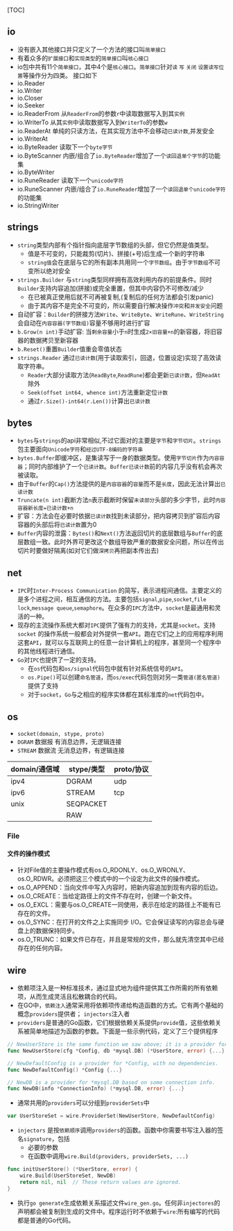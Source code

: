 [TOC]
## io
- 没有嵌入其他接口并只定义了一个方法的接口叫`简单接口`
- 有着众多的`扩展接口`和`实现类型`的`简单接口`叫`核心接口` 
- io包中共有11个`简单接口`，其中4个是`核心接口`。`简单接口`针对`读` `写` `关闭` `设置读写位置`等操作分为四类。 接口如下
- io.Reader
- io.Writer
- io.Closer
- io.Seeker
- io.ReaderFrom 从`ReaderFrom`的参数`r`中读取数据写入到其`实例`
- io.WriterTo 从其`实例`中读取数据写入到`WriterTo`的参数`w`
- io.ReaderAt 单纯的只读方法，在其实现方法中不会移动`已读计数`,并发安全
- io.WriterAt
- io.ByteReader 读取下一个`byte字节`
- io.ByteScanner 内嵌/组合了`io.ByteReader`增加了一个`读回退单个字节`的功能集
- io.ByteWriter
- io.RuneReader 读取下一个`unicode字符`
- io.RuneScanner 内嵌/组合了`io.RuneReader`增加了一个`读回退单个unicode字符`的功能集
- io.StringWriter

## strings
- `string`类型内部有个指针指向底层字节数组的头部，但它仍然是值类型。
    + 值是不可变的，只能裁剪(切片)、拼接(+号)后生成一个新的字符串
    + `string值`会在底层与它的所有副本共用同一个`字节数组`。由于`字节数组`不可变所以绝对安全
- `strings.Builder` 与`string`类型同样拥有高效利用内存的前提条件。同时`Builder`支持内容追加(拼接)或完全重置，但其中内容仍不可修改/减少
    + 在已被真正使用后就不可再被复制,(复制后的任何方法都会引发panic)
    + 由于其内容不是完全不可变的，所以需要自行解决操作`冲突`和`并发安全`问题
- 自动扩容：`Builder`的拼接方法`Write`、`WriteByte`、`WriteRune`、`WriteString`会自动在`内容容器(字节数组)`容量不够用时进行扩容
- `b.Grow(n int)`手动扩容: 当`剩余容量`小于`n`时生成`2×旧容量+n`的新容器，将旧容器的数据拷贝至新容器
- `b.Reset()`重置`Builder`值重会零值状态
- `strings.Reader` 通过`已读计数`(用于读取索引，回退，位置设定)实现了高效读取字符串。
    + `Reader`大部分读取方法(`ReadByte`,`ReadRune`)都会更新`已读计数`，但`ReadAt`除外
    + `Seek(offset int64, whence int)`方法重新定位`计数`
    + 通过`r.Size()-int64(r.Len())`计算出`已读计数`

## bytes
- `bytes`与`strings`的api非常相似,不过它面对的主要是`字节`和`字节切片`。`strings`包主要面向`Unicode字符`和`经过UTF-8编码的字符串`
- `bytes.Buffer`即缓冲区，是集读写于一身的数据类型。使用`字节切片`作为`内容容器`；同时内部维护了一个`已读计数`。`Buffer已读计数`前的内容几乎没有机会再次被读取。
- 由于`Buffer`的`Cap()`方法提供的是`内容容器`的`容量`而不是`长度`，因此无法计算出`已读计数`
- `Truncate(n int)`截断方法`n`表示截断时保留`未读部分`头部的多少字节，此时`内容容器新长度=已读计数+n`
- 扩容：方法会在必要时依据`已读计数`找到未读部分，把内容拷贝到扩容后内容容器的头部后将`已读计数`置为0
- `Buffer`内容的泄露：`Bytes()`和`Next()`方法返回切片的底层数组与`Buffer`的底层数组一致。此时外界可更改这个数组导致严重的数据安全问题，所以在传出切片时要做好隔离(如对它们做`深拷贝`再把副本传出去)


## net
- `IPC`时`Inter-Process Communication` 的简写，表示进程间通信。主要定义的是多个进程之间，相互通信的方法。主要包括`signal`,`pipe`,`socket`,`file lock`,`message queue`,`semaphore`。在众多的`IPC`方法中，`socket`是最通用和灵活的一种。
- 现存的主流操作系统大都对`IPC`提供了强有力的支持，尤其是`socket`。支持`socket` 的操作系统一般都会对外提供一套`API`。跑在它们之上的应用程序利用这套`API`，就可以与互联网上的任意一台计算机上的程序，甚至同一个程序中的其他线程进行通信。
- `Go`对`IPC`也提供了一定的支持。
    + 在`os`代码包和`os/signal`代码包中就有针对系统信号的`API`。
    + `os.Pipe()`可以创建`命名管道`，而`os/exec`代码包则对另一类`管道(匿名管道)`提供了支持
    + 对于`socket`，`Go`与之相应的程序实体都在其标准库的`net`代码包中。


## os
- `socket(domain, stype, proto)`
- `DGRAM` 数据报 有消息边界，无逻辑连接
- `STREAM` 数据流 无消息边界，有逻辑连接

| domain/通信域 | stype/类型 | proto/协议 |
|---------------|------------|------------|
| ipv4          | DGRAM      | udp        |
| ipv6          | STREAM     | tcp        |
| unix          | SEQPACKET  |            |
|               | RAW        |            |

### File
#### 文件的操作模式
- 针对File值的主要操作模式有os.O_RDONLY、os.O_WRONLY、os.O_RDWR。必须把这三个模式中的一个设定为此文件的操作模式。
- os.O_APPEND：当向文件中写入内容时，把新内容追加到现有内容的后边。
- os.O_CREATE：当给定路径上的文件不存在时，创建一个新文件。
- os.O_EXCL：需要与os.O_CREATE一同使用，表示在给定的路径上不能有已存在的文件。
- os.O_SYNC：在打开的文件之上实施同步 I/O。它会保证读写的内容总会与硬盘上的数据保持同步。
- os.O_TRUNC：如果文件已存在，并且是常规的文件，那么就先清空其中已经存在的任何内容。

## wire
- 依赖项注入是一种标准技术，通过显式地为组件提供其工作所需的所有依赖项，从而生成灵活且松散耦合的代码。
- 在GO中，`依赖注入`通常采用将依赖项传递给构造函数的方式。它有两个基础的概念`providers`提供者； `injectors`注入者
- `providers`是普通的Go函数，它们根据依赖关系提供`provide`值，这些依赖关系被简单地描述为函数的参数。下面是一些示例代码，定义了三个提供程序
```go
// NewUserStore is the same function we saw above; it is a provider for UserStore,with dependencies on *Config and *mysql.DB.
func NewUserStore(cfg *Config, db *mysql.DB) (*UserStore, error) {...}

// NewDefaultConfig is a provider for *Config, with no dependencies.
func NewDefaultConfig() *Config {...}

// NewDB is a provider for *mysql.DB based on some connection info.
func NewDB(info *ConnectionInfo) (*mysql.DB, error) {...}
```
- 通常共用的`providers`可以分组到`providerSets`中
```go
var UserStoreSet = wire.ProviderSet(NewUserStore, NewDefaultConfig)
```
- `injectors` 是按`依赖顺序`调用`providers`的函数。函数中你需要书写注入器的签名`signature`，包括
    + 必要的参数
    + 在函数中调用`wire.Build(providers, providerSets, ...)`
```go
func initUserStore() (*UserStore, error) {
    wire.Build(UserStoreSet, NewDB)
    return nil, nil  // These return values are ignored.
}
```
- 执行`go generate`生成依赖关系描述文件`wire_gen.go`。任何非`injectores`的声明都会被复制到生成的文件中。程序运行时不依赖于`wire`:所有编写的代码都是普通的Go代码。


